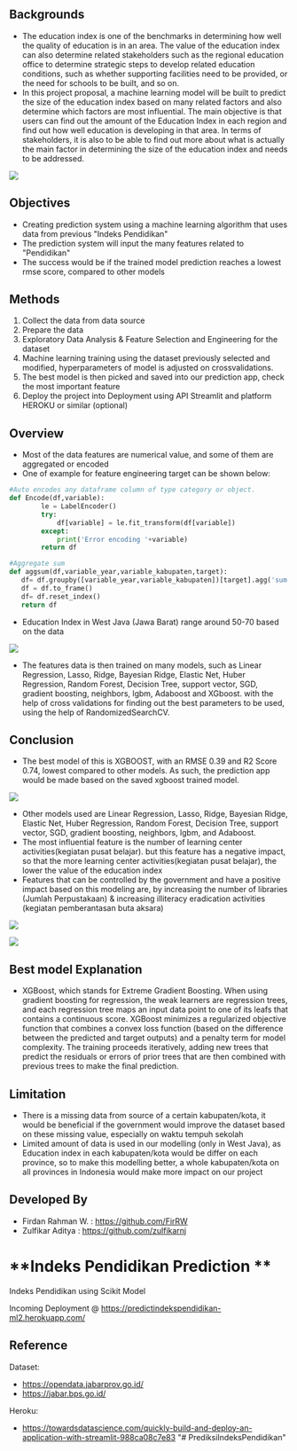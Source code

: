 ## **Backgrounds**
- The education index is one of the benchmarks in determining how well the quality of education is in an area. The value of the education index can also determine related stakeholders such as the regional education office to determine strategic steps to develop related education conditions, such as whether supporting facilities need to be provided, or the need for schools to be built, and so on.
- In this project proposal, a machine learning model will be built to predict the size of the education index based on many related factors and also determine which factors are most influential. The main objective is that users can find out the amount of the Education Index in each region and find out how well education is developing in that area. In terms of stakeholders, it is also to be able to find out more about what is actually the main factor in determining the size of the education index and needs to be addressed.

![](https://cdnwpedutorenews.gramedia.net/wp-content/uploads/2021/12/09103810/tujuan-pendidikan-nasional.jpg)


## **Objectives**
- Creating prediction system using a machine learning algorithm that uses data from previous "Indeks Pendidikan"
- The prediction system will input the many features related to "Pendidikan"
- The success would be if the trained model prediction reaches a lowest rmse score, compared to other models


## **Methods**
1. Collect the data from data source
2. Prepare the data
3. Exploratory Data Analysis & Feature Selection and Engineering for the dataset
4. Machine learning training using the dataset previously selected and modified, hyperparameters of model is adjusted on crossvalidations.
5. The best model is then picked and saved into our prediction app, check the most important feature
6. Deploy the project into Deployment using API Streamlit and platform HEROKU or similar (optional)

## **Overview**
- Most of the data features are numerical value, and some of them are aggregated or encoded
- One of example for feature engineering target can be shown below:
```python
#Auto encodes any dataframe column of type category or object.
def Encode(df,variable):
        le = LabelEncoder()
        try:
            df[variable] = le.fit_transform(df[variable])
        except:
            print('Error encoding '+variable)
        return df

#Aggregate sum
def aggsum(df,variable_year,variable_kabupaten,target):
   df= df.groupby([variable_year,variable_kabupaten])[target].agg('sum')
   df = df.to_frame()
   df= df.reset_index()
   return df
```
- Education Index in West Java (Jawa Barat) range around 50-70 based on the data

![](https://i.ibb.co/HxdRMty/EDA-2019-Indeks.png)

- The features data is then trained on many models, such as Linear Regression, Lasso, Ridge, Bayesian Ridge, Elastic Net, Huber Regression, Random Forest, Decision Tree, support vector, SGD, gradient boosting, neighbors, lgbm, Adaboost and XGboost. with the help of cross validations for finding out the best parameters to be used, using the help of RandomizedSearchCV. 

## **Conclusion**
- The best model of this is XGBOOST, with an RMSE 0.39 and R2 Score 0.74, lowest compared to other models. As such, the prediction app would be made based on the saved xgboost trained model.

![](https://i.ibb.co/Zg6Hzb9/Best-model.png)

- Other models used are Linear Regression, Lasso, Ridge, Bayesian Ridge, Elastic Net, Huber Regression, Random Forest, Decision Tree, support vector, SGD, gradient boosting, neighbors, lgbm, and Adaboost.
- The most influential feature is the number of learning center activities(kegiatan pusat belajar). but this feature has a negative impact, so that the more learning center activities(kegiatan pusat belajar), the lower the value of the education index
- Features that can be controlled by the government and have a positive impact based on this modeling are, by increasing the number of libraries (Jumlah Perpustakaan) & increasing illiteracy eradication activities (kegiatan pemberantasan buta aksara)

![](https://i.ibb.co/wyztKbf/Feature-importance-SHAP-Bar.png)

![](https://i.ibb.co/ZBr6wHf/Feature-importance-SHAP.png)

## **Best model Explanation**
- XGBoost, which stands for Extreme Gradient Boosting. When using gradient boosting for regression, the weak learners are regression trees, and each regression tree maps an input data point to one of its leafs that contains a continuous score. XGBoost minimizes a regularized objective function that combines a convex loss function (based on the difference between the predicted and target outputs) and a penalty term for model complexity. The training proceeds iteratively, adding new trees that predict the residuals or errors of prior trees that are then combined with previous trees to make the final prediction. 

## **Limitation**
- There is a missing data from source of a certain kabupaten/kota, it would be beneficial if the government would improve the dataset based on these missing value, especially on waktu tempuh sekolah
- Limited amount of data is used in our modelling (only in West Java), as Education index in each kabupaten/kota would be differ on each province, so to make this modelling better, a whole kabupaten/kota on all provinces in Indonesia would make more impact on our project

## **Developed By**
- Firdan Rahman W. : https://github.com/FirRW
- Zulfikar Aditya : https://github.com/zulfikarnj

# **Indeks Pendidikan Prediction **
Indeks Pendidikan using Scikit Model

Incoming Deployment @ https://predictindekspendidikan-ml2.herokuapp.com/ 

## **Reference**
Dataset: 
- https://opendata.jabarprov.go.id/
- https://jabar.bps.go.id/

Heroku:
- https://towardsdatascience.com/quickly-build-and-deploy-an-application-with-streamlit-988ca08c7e83
"# PrediksiIndeksPendidikan" 
